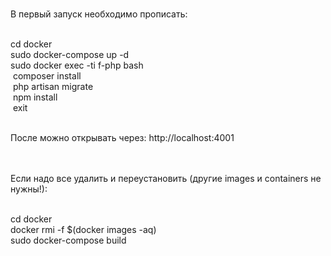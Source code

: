 <br>В первый запуск необходимо прописать:

<br>cd docker
<br>sudo docker-compose up -d
<br>sudo docker exec -ti f-php bash
  <br>&nbsp;composer install
  <br>&nbsp;php artisan migrate
  <br>&nbsp;npm install
  <br>&nbsp;exit

<br>После можно открывать через: http://localhost:4001

<br><br>Если надо все удалить и переустановить (другие images и containers не нужны!):

<br>cd docker
<br>docker rmi -f $(docker images -aq)
<br>sudo docker-compose build